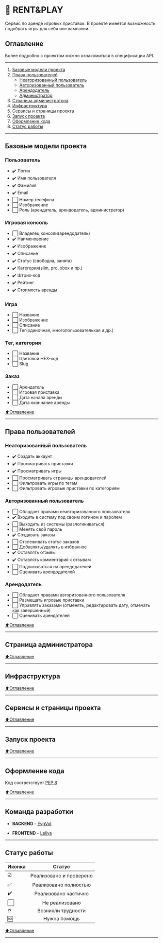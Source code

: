 # :wrench: RENT&PLAY
Сервис по аренде игровых приставок. В проекте имеется возможность подобрать игры для себя или кампании. 

## Оглавление
Более подробно с проектом можно ознакомиться в спецификации API.
____
1. [Базовые модели проекта](#Базовые-модели-проекта)
2. [Права пользователей](#Права-пользователей)
    - [Неаторизованный пользователь](#Неаторизованный-пользователь)
    - [Авторизованный пользователь](#Авторизованный-пользователь)
    - [Арендодатель](#Арендодатель)
    - [Администратор](#Администратор)
3. [Страница администратора](#Страница-администратора)
4. [Инфраструктура](#Инфраструктура)
5. [Сервисы и страницы проекта](#Сервисы-и-страницы-проекта)
6. [Запуск проекта](#Запуск-проекта)
7. [Оформление кода](#Оформление-кода)
8. [Статус работы](#Статус-работы)

____

##  Базовые модели проекта

### Пользователь
- :heavy_check_mark: Логин
- :heavy_check_mark: Имя пользователя
- :heavy_check_mark: Фамилия
- :heavy_check_mark: Email
- :white_large_square: Номер телефона
- :white_large_square: Изображение
- :white_large_square: Роль (арендатель, арендодатель, администратор)

### Игровая консоль
- :white_large_square: Владелец консоли(арендодатель)
- :heavy_check_mark: Наименовение
- :heavy_check_mark: Изображение
- :heavy_check_mark: Описание
- :heavy_check_mark: Статус (свободна, занята)
- :heavy_check_mark: Категория(slim, pro, xbox и пр.)
- :heavy_check_mark: Штрих-код
- :heavy_check_mark: Рейтинг
- :heavy_check_mark: Стоимость аренды

### Игра
- :white_large_square: Название
- :white_large_square: Изображение
- :white_large_square: Описание
- :white_large_square: Тег(одиночная, многопользователькая и др.)

### Тег, категория
- :white_large_square: Название
- :white_large_square: Цветовой HEX-код
- :white_large_square: Slug

### Заказ
- :white_large_square: Арендатель
- :white_large_square: Игровая приставка
- :white_large_square: Дата начала аренды
- :white_large_square: Дата окончание аренды

[:arrow_up:Оглавление](#Оглавление)
____

## Права пользователей

### Неаторизованный пользователь
- :heavy_check_mark: Создать аккаунт
- :heavy_check_mark: Просматривать приставки
- :heavy_check_mark: Просматривать игры
- :white_large_square: Просматривать страницы арендодателей
- :white_large_square: Фильтровать игры по тегам
- :white_large_square: Фильтровать игровые приставки по категориям

### Авторизованный пользователь
- :white_large_square: Обладает правами неавторизованного пользователя 
- :heavy_check_mark: Входить в систему под своим логином и паролем
- :white_large_square: Выходить из системы (разлогиниваться)
- :white_large_square: Менять свой пароль
- :heavy_check_mark: Создавать заказы
- :white_large_square: Отслеживать статус заказов
- :white_large_square: Добавлять/удалять в избранное 
- :heavy_check_mark: Оставлять отзывы
- :heavy_check_mark: Оставлять комментария к отзывам
- :white_large_square: Подписываться на арендодателей
- :white_large_square: Оценивать арендодателей

### Арендодатель
- :white_large_square: Обладает правами авторизованного пользователя
- :white_large_square: Размещать игровые приставки
- :white_large_square: Управлять заказами (отменять, редактировать дату, отмечать как завершенный)
- :white_large_square: Оценивать арендателей

[:arrow_up:Оглавление](#Оглавление)
____

## Страница администратора

[:arrow_up:Оглавление](#Оглавление)
____

## Инфраструктура

[:arrow_up:Оглавление](#Оглавление)

____

## Сервисы и страницы проекта

[:arrow_up:Оглавление](#Оглавление)
____

## Запуск проекта

[:arrow_up:Оглавление](#Оглавление)
____

## Оформление кода
Код соответствует [PEP 8](https://pep8.org/)

[:arrow_up:Оглавление](#Оглавление)
____

## Команда разработки

- **BACKEND** - [EvgVol](https://github.com/EvgVol)

- **FRONTEND** - [Leliya](https://github.com/Leliya)
____

##  Статус работы

| Иконка | Статус | 
|----------------|:---------:|
| :ballot_box_with_check: | Реализовано и проверено |
| :white_check_mark: | Реализовано полностью |
| :heavy_check_mark: | Реализовано частично |
| :white_large_square: | Не реализовано |
| :interrobang: | Возникли трудности |
| :sos: | Нужна помощь |


[:arrow_up:Оглавление](#Оглавление)
____

